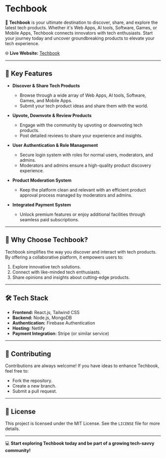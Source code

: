 # Techbook

🚀 **Techbook** is your ultimate destination to discover, share, and explore the latest tech products. Whether it's Web Apps, AI tools, Software, Games, or Mobile Apps, Techbook connects innovators with tech enthusiasts. Start your journey today and uncover groundbreaking products to elevate your tech experience.

🌐 **Live Website:** [Techbook](https://techbook-shafin.netlify.app/)

---

## 🌟 Key Features

- **Discover & Share Tech Products**

  - Browse through a wide array of Web Apps, AI tools, Software, Games, and Mobile Apps.
  - Submit your tech product ideas and share them with the world.

- **Upvote, Downvote & Review Products**

  - Engage with the community by upvoting or downvoting tech products.
  - Post detailed reviews to share your experience and insights.

- **User Authentication & Role Management**

  - Secure login system with roles for normal users, moderators, and admins.
  - Moderators and admins ensure a high-quality product discovery experience.

- **Product Moderation System**

  - Keep the platform clean and relevant with an efficient product approval process managed by moderators and admins.

- **Integrated Payment System**
  - Unlock premium features or enjoy additional facilities through seamless paid subscriptions.

---

## 🚀 Why Choose Techbook?

Techbook simplifies the way you discover and interact with tech products. By offering a collaborative platform, it empowers users to:

1. Explore innovative tech solutions.
2. Connect with like-minded tech enthusiasts.
3. Share opinions and insights about cutting-edge products.

---

## 🛠️ Tech Stack

- **Frontend:** React.js, Tailwind CSS
- **Backend:** Node.js, MongoDB
- **Authentication:** Firebase Authentication
- **Hosting:** Netlify
- **Payment Integration:** Stripe (or similar service)

---

## 🤝 Contributing

Contributions are always welcome! If you have ideas to enhance Techbook, feel free to:

- Fork the repository.
- Create a new branch.
- Submit a pull request.

---

## 📄 License

This project is licensed under the MIT License. See the `LICENSE` file for more details.

---

💻 **Start exploring Techbook today and be part of a growing tech-savvy community!**
